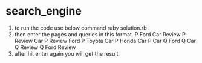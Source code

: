 # search_engine
1) to run the code use below command
   ruby solution.rb 
2) then enter the pages and queries in this format.
  P Ford Car Review
  P Review Car
  P Review Ford
  P Toyota Car
  P Honda Car
  P Car
  Q Ford
  Q Car
  Q Review
  Q Ford Review
3) after hit enter again you will get the result.
